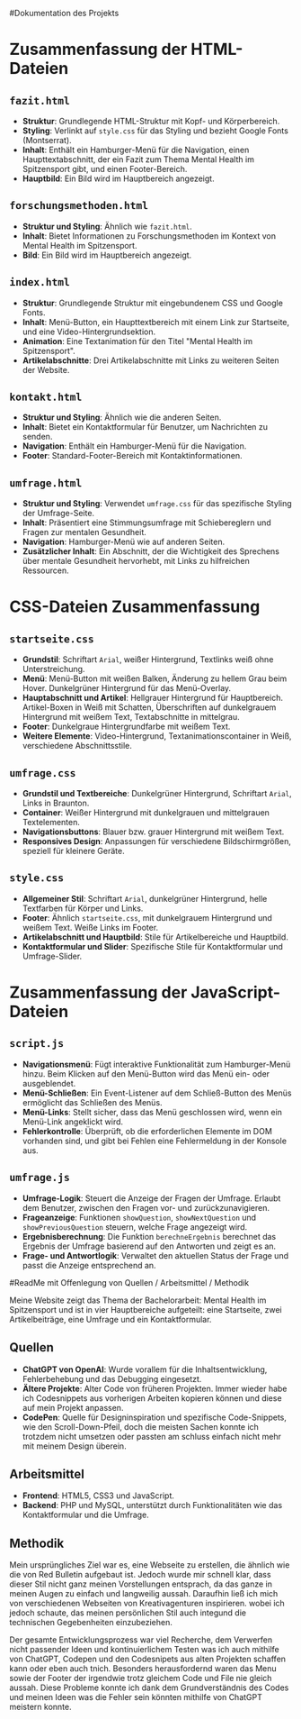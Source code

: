 #Dokumentation des Projekts

# Zusammenfassung der HTML-Dateien

## `fazit.html`
- **Struktur**: Grundlegende HTML-Struktur mit Kopf- und Körperbereich.
- **Styling**: Verlinkt auf `style.css` für das Styling und bezieht Google Fonts (Montserrat).
- **Inhalt**: Enthält ein Hamburger-Menü für die Navigation, einen Haupttextabschnitt, der ein Fazit zum Thema Mental Health im Spitzensport gibt, und einen Footer-Bereich.
- **Hauptbild**: Ein Bild wird im Hauptbereich angezeigt.

## `forschungsmethoden.html`
- **Struktur und Styling**: Ähnlich wie `fazit.html`.
- **Inhalt**: Bietet Informationen zu Forschungsmethoden im Kontext von Mental Health im Spitzensport.
- **Bild**: Ein Bild wird im Hauptbereich angezeigt.

## `index.html`
- **Struktur**: Grundlegende Struktur mit eingebundenem CSS und Google Fonts.
- **Inhalt**: Menü-Button, ein Haupttextbereich mit einem Link zur Startseite, und eine Video-Hintergrundsektion.
- **Animation**: Eine Textanimation für den Titel "Mental Health im Spitzensport".
- **Artikelabschnitte**: Drei Artikelabschnitte mit Links zu weiteren Seiten der Website.

## `kontakt.html`
- **Struktur und Styling**: Ähnlich wie die anderen Seiten.
- **Inhalt**: Bietet ein Kontaktformular für Benutzer, um Nachrichten zu senden. 
- **Navigation**: Enthält ein Hamburger-Menü für die Navigation.
- **Footer**: Standard-Footer-Bereich mit Kontaktinformationen.

## `umfrage.html`
- **Struktur und Styling**: Verwendet `umfrage.css` für das spezifische Styling der Umfrage-Seite.
- **Inhalt**: Präsentiert eine Stimmungsumfrage mit Schiebereglern und Fragen zur mentalen Gesundheit.
- **Navigation**: Hamburger-Menü wie auf anderen Seiten.
- **Zusätzlicher Inhalt**: Ein Abschnitt, der die Wichtigkeit des Sprechens über mentale Gesundheit hervorhebt, mit Links zu hilfreichen Ressourcen.


# CSS-Dateien Zusammenfassung

## `startseite.css`
- **Grundstil**: Schriftart `Arial`, weißer Hintergrund, Textlinks weiß ohne Unterstreichung.
- **Menü**: Menü-Button mit weißen Balken, Änderung zu hellem Grau beim Hover. Dunkelgrüner Hintergrund für das Menü-Overlay.
- **Hauptabschnitt und Artikel**: Hellgrauer Hintergrund für Hauptbereich. Artikel-Boxen in Weiß mit Schatten, Überschriften auf dunkelgrauem Hintergrund mit weißem Text, Textabschnitte in mittelgrau.
- **Footer**: Dunkelgraue Hintergrundfarbe mit weißem Text.
- **Weitere Elemente**: Video-Hintergrund, Textanimationscontainer in Weiß, verschiedene Abschnittsstile.

## `umfrage.css`
- **Grundstil und Textbereiche**: Dunkelgrüner Hintergrund, Schriftart `Arial`, Links in Braunton.
- **Container**: Weißer Hintergrund mit dunkelgrauen und mittelgrauen Textelementen.
- **Navigationsbuttons**: Blauer bzw. grauer Hintergrund mit weißem Text.
- **Responsives Design**: Anpassungen für verschiedene Bildschirmgrößen, speziell für kleinere Geräte.

## `style.css`
- **Allgemeiner Stil**: Schriftart `Arial`, dunkelgrüner Hintergrund, helle Textfarben für Körper und Links.
- **Footer**: Ähnlich `startseite.css`, mit dunkelgrauem Hintergrund und weißem Text. Weiße Links im Footer.
- **Artikelabschnitt und Hauptbild**: Stile für Artikelbereiche und Hauptbild.
- **Kontaktformular und Slider**: Spezifische Stile für Kontaktformular und Umfrage-Slider.


 # Zusammenfassung der JavaScript-Dateien

## `script.js`
- **Navigationsmenü**: Fügt interaktive Funktionalität zum Hamburger-Menü hinzu. Beim Klicken auf den Menü-Button wird das Menü ein- oder ausgeblendet.
- **Menü-Schließen**: Ein Event-Listener auf dem Schließ-Button des Menüs ermöglicht das Schließen des Menüs.
- **Menü-Links**: Stellt sicher, dass das Menü geschlossen wird, wenn ein Menü-Link angeklickt wird.
- **Fehlerkontrolle**: Überprüft, ob die erforderlichen Elemente im DOM vorhanden sind, und gibt bei Fehlen eine Fehlermeldung in der Konsole aus.

## `umfrage.js`
- **Umfrage-Logik**: Steuert die Anzeige der Fragen der Umfrage. Erlaubt dem Benutzer, zwischen den Fragen vor- und zurückzunavigieren.
- **Frageanzeige**: Funktionen `showQuestion`, `showNextQuestion` und `showPreviousQuestion` steuern, welche Frage angezeigt wird.
- **Ergebnisberechnung**: Die Funktion `berechneErgebnis` berechnet das Ergebnis der Umfrage basierend auf den Antworten und zeigt es an.
- **Frage- und Antwortlogik**: Verwaltet den aktuellen Status der Frage und passt die Anzeige entsprechend an.

#ReadMe mit Offenlegung von Quellen / Arbeitsmittel / Methodik

Meine Website zeigt das Thema der Bachelorarbeit: Mental Health im Spitzensport und ist in vier Hauptbereiche aufgeteilt: eine Startseite, zwei Artikelbeiträge, eine Umfrage und ein Kontaktformular.

## Quellen

- **ChatGPT von OpenAI**: Wurde vorallem für die Inhaltsentwicklung, Fehlerbehebung und das Debugging eingesetzt.
- **Ältere Projekte**: Alter Code von früheren Projekten. Immer wieder habe ich Codesnippets aus vorherigen Arbeiten kopieren können und diese auf mein Projekt anpassen.
- **CodePen**: Quelle für Designinspiration und spezifische Code-Snippets, wie den Scroll-Down-Pfeil, doch die meisten Sachen konnte ich trotzdem nicht umsetzen oder passten am schluss einfach nicht mehr mit meinem Design überein.

## Arbeitsmittel

- **Frontend**:  HTML5, CSS3 und JavaScript.
- **Backend**:  PHP und MySQL, unterstützt durch Funktionalitäten wie das Kontaktformular und die Umfrage.

## Methodik

Mein ursprüngliches Ziel war es, eine Webseite zu erstellen, die ähnlich wie die von Red Bulletin aufgebaut ist. Jedoch wurde mir schnell klar, dass dieser Stil nicht ganz meinen Vorstellungen entsprach, da das ganze in meinen Augen zu einfach und langweilig aussah. Daraufhin ließ ich mich von verschiedenen Webseiten von Kreativagenturen inspirieren.  wobei ich jedoch schaute, das  meinen persönlichen Stil auch integund die technischen Gegebenheiten einzubeziehen.

Der gesamte Entwicklungsprozess war viel Recherche, dem Verwerfen nicht passender Ideen und kontinuierlichem Testen was ich auch mithilfe von ChatGPT, Codepen und den Codesnipets aus alten Projekten schaffen kann oder eben auch tnich. Besonders herausfordernd waren das Menu sowie der Footer der irgendwie trotz gleichem Code und File nie gleich aussah. Diese Probleme konnte ich dank dem Grundverständnis des Codes und meinen Ideen was die Fehler sein könnten mithilfe von ChatGPT meistern konnte. 



